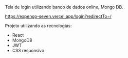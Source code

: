 Tela de login utilizando banco de dados online, Mongo DB.

https://expengo-seven.vercel.app/login?redirectTo=/

Projeto utilizando as recnologias:
- React
- MongoDB
- JWT
- CSS responsivo
